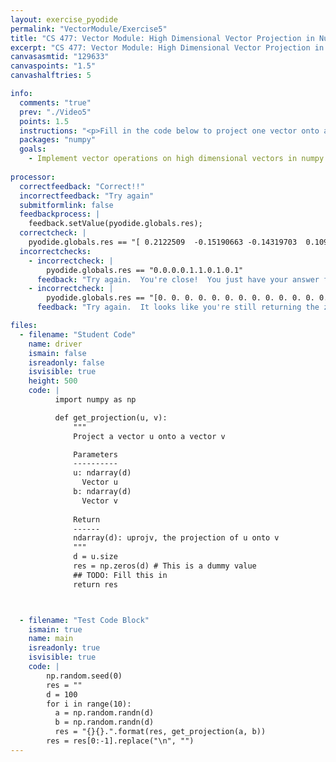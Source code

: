 ```yaml
---
layout: exercise_pyodide
permalink: "VectorModule/Exercise5"
title: "CS 477: Vector Module: High Dimensional Vector Projection in Numpy"
excerpt: "CS 477: Vector Module: High Dimensional Vector Projection in Numpy"
canvasasmtid: "129633"
canvaspoints: "1.5"
canvashalftries: 5

info:
  comments: "true"
  prev: "./Video5"
  points: 1.5
  instructions: "<p>Fill in the code below to project one vector onto another in arbitrary dimensions.</p>"
  packages: "numpy"
  goals:
    - Implement vector operations on high dimensional vectors in numpy
    
processor:  
  correctfeedback: "Correct!!" 
  incorrectfeedback: "Try again"
  submitformlink: false
  feedbackprocess: | 
    feedback.setValue(pyodide.globals.res);
  correctcheck: |
    pyodide.globals.res == "[ 0.2122509  -0.15190663 -0.14319703  0.10926121 -0.13222335  0.21906656 -0.04661921 -0.08424602  0.2167358   0.1668696   0.21049355  0.10212077 -0.0970692   0.21528442 -0.0302068   0.09044528  0.10676526 -0.01747127  0.06921321  0.1039424   0.04242712 -0.12391404  0.03361458  0.14949765 -0.07828511 -0.01686539 -0.04904638  0.20843148  0.07577469  0.04592524 -0.08677764  0.06077906 -0.07600439  0.00358764 -0.07166654  0.07624115  0.06498785 -0.02347746  0.04463412 -0.12319953 -0.16808042  0.04952407  0.01878586  0.07157473  0.26860549  0.10645278 -0.10288467  0.12589949 -0.14831661 -0.05202544 -0.00769155  0.19311175 -0.08394171 -0.09314832 -0.01109664 -0.07478098  0.12698372 -0.12171965 -0.12933179 -0.04934693 -0.0561335   0.21747857  0.10700972  0.00986795 -0.13811948  0.09516859 -0.1127348  -0.17411196  0.13390346  0.03572277  0.10379048  0.03592396  0.09657383 -0.07337744 -0.11657005  0.07682287 -0.09055272 -0.07771952 -0.05134331  0.00197009 -0.03989884 -0.15497148 -0.07254257 -0.25060093  0.07047016 -0.18056876 -0.12447562  0.00587955 -0.08335653  0.17391398 -0.14571858  0.03009944 -0.00442759 -0.13165643  0.05897879 -0.01933508  0.08698892  0.09281758  0.24381946  0.15064076].[-0.17902837  0.22720729 -0.01619157 -0.09320221  0.09131192 -0.06313067 -0.18282832 -0.18453554  0.09506508 -0.02186574 -0.01832061  0.1476791 -0.15440462 -0.10012197 -0.0527386   0.01292864 -0.00577859 -0.03931105 -0.00844443 -0.01470363 -0.09860463 -0.11140131  0.03761592 -0.12207868 -0.15858795 -0.04279221 -0.02160451  0.30923017 -0.09656238  0.1292514  0.10238435 -0.16291657  0.10595589 -0.16222263 -0.36437618  0.08308164 -0.24060296  0.06178982 -0.09372739  0.22740188  0.14641375 -0.06212572 -0.09425175 -0.16636037 -0.06041794 -0.03841604 -0.04997256  0.02147253  0.07927258  0.04791181 -0.10470771 -0.19701505  0.18697657 -0.09447258 -0.08938129 -0.07141657 -0.25254875 -0.06549495 -0.0657254   0.08500532  0.09570691  0.00051671  0.12768761  0.0465841  -0.00214886  0.02205137 -0.02612452 -0.05410472 -0.0366865  -0.15456707  0.03842785 -0.13608392  0.11532551 -0.03418235  0.00678211  0.06766856  0.08815091 -0.2152165 -0.02835122  0.12060754 -0.23268493  0.05306756 -0.30907132 -0.14011019  0.0052934  -0.22701332 -0.13504076 -0.20167991  0.22583761  0.0225035  0.07773361 -0.03051232 -0.0484294  -0.22149926 -0.03998936 -0.10434436  0.11755803  0.15636081  0.20095966  0.11682192].[ 0.036297   -0.00324742  0.1039737  -0.02221221 -0.032951   -0.05512547 -0.15483334 -0.1486816  -0.11182721  0.12342288  0.08490335  0.13039678 -0.12634229 -0.18669748 -0.06259743  0.01667405  0.04729404  0.09938601  0.02696009  0.16526861 -0.02111114 -0.08659324 -0.15944085 -0.08430693  0.02296162 -0.08428312  0.08883738  0.13394022 -0.22472333  0.0819437 -0.21239621  0.03807677  0.11616244  0.00615073 -0.12136124 -0.05552025 -0.02481354 -0.01728346 -0.01924203 -0.0104209   0.0202457  -0.1146169 -0.02295231  0.14398658 -0.03647843 -0.04209186  0.10225246 -0.24270412  0.11203781 -0.05992754  0.01554641  0.00913478  0.08938038 -0.02537775 -0.06430159  0.12308315 -0.22420997  0.00192842 -0.12783253 -0.07222495  0.19074054 -0.00422927  0.01849973 -0.16895719 -0.06914004  0.01864082  0.03364398  0.05850336  0.00081824  0.04997923  0.04303509 -0.17352618  0.00350949  0.07282518  0.05594214 -0.0345071  -0.0764028  -0.10605679 -0.0124287   0.10745733 -0.18510227 -0.06258182 -0.10809488  0.07444262 -0.05256879 -0.04463363 -0.02057474  0.04223954 -0.0372128  -0.28888555  0.0515258   0.0416373  -0.0208205  -0.10280624  0.03336159  0.03596537 -0.04457627 -0.02055405 -0.08821279 -0.01693676].[-0.08119939 -0.06802728 -0.0443198   0.06151394  0.01319595  0.1198178  0.0526242  -0.0019722   0.0710919   0.01188522 -0.03961353  0.03821165 -0.03913055 -0.01631906  0.07461565 -0.00569158 -0.04513307 -0.02609377  0.05742021 -0.0310504  -0.02174047 -0.02867625  0.01033582 -0.02166286 -0.09001626 -0.04985573 -0.05241871  0.06986917  0.04566877  0.03300144 -0.02839895 -0.04584396 -0.02852029 -0.05911111  0.14033186 -0.12617737  0.03169484 -0.07218628 -0.00586365 -0.05552144 -0.06617766 -0.0640741  0.09862263 -0.00747337 -0.04302915  0.03123282  0.00058159  0.04046278 -0.10251534  0.01706123  0.04342211 -0.09337464  0.02518664  0.09531807 -0.00083494  0.04615946  0.03768316 -0.03975876  0.00223472 -0.08805833 -0.02536128  0.01493052  0.04063512  0.0013831   0.04045997 -0.06197856 -0.00571495  0.00108342  0.10393903 -0.01203524 -0.02804258  0.00119985 -0.0516502   0.01083193 -0.02051452 -0.10066486 -0.00329231 -0.01784455 -0.09173513 -0.00377265  0.08369536  0.02929502  0.03438766 -0.07538631  0.02679963  0.00834222  0.02973005  0.0237499  -0.0764138  -0.00232655 -0.04258906 -0.00281451 -0.05043005  0.07375516 -0.04827053 -0.05051666  0.00419143 -0.06052831 -0.02386424 -0.04664042].[ 0.03962462  0.01852667 -0.0099634  -0.00515896  0.02308866 -0.04941036  0.01413897  0.03211446 -0.02604246 -0.03602821  0.02216059  0.0379877 -0.0279331   0.05549881  0.03325124 -0.02622551  0.0015005   0.00715481 -0.00956415  0.00414141  0.03520478 -0.03459183 -0.03591846 -0.00556615 -0.00122349 -0.06342251  0.00749354  0.00703661 -0.00988035 -0.03988457 -0.0431768   0.00700938 -0.00835824  0.03735706  0.00845704  0.02277858  0.02729318 -0.04558415  0.02147729  0.01441076 -0.00991742 -0.03518142 -0.01304206 -0.07480055  0.0020241  -0.00701328 -0.00747098 -0.03890129 -0.01375022  0.00315075  0.0256845  -0.00662637 -0.03798763  0.01112462 -0.01433859 -0.00667257 -0.02340828  0.02181525 -0.06361286  0.03467548  0.00990935 -0.0254298  -0.00804384 -0.02249925  0.01344833  0.00202781 -0.00033158 -0.04253946 -0.01871614 -0.02159617  0.01783505 -0.02626445 -0.00611506 -0.03765693 -0.05459711  0.0083158   0.01101406  0.02342252  0.00389215  0.01035594 -0.00974544  0.00391891  0.00980223 -0.02885875  0.02542404 -0.01174068  0.01100426 -0.01963617 -0.03755164  0.00821638 -0.01195551 -0.00484671  0.02167073 -0.00652726 -0.00783747 -0.01119209  0.00537819 -0.00255336  0.03110942  0.00970775].[-0.0484489  -0.00135688  0.06924963 -0.03489096 -0.02484427 -0.01349546  0.0117995   0.0230231   0.05558916  0.02190818 -0.00272167  0.05522755  0.03088258 -0.06560107  0.11080747  0.07762942 -0.00737794  0.01657528  0.05808688 -0.00755279  0.03203351  0.04844723 -0.04451065 -0.0264185  0.04041332  0.0202115   0.04051807 -0.00581448 -0.01267588 -0.08766109 -0.05026401  0.00206434  0.03616539  0.02329769 -0.00562474 -0.01192  0.00952558  0.00343037  0.0616039   0.00642295 -0.06496801 -0.05581488  0.06661336 -0.05136754  0.03353115 -0.01177093 -0.00744566 -0.00588311  0.05357041 -0.00845812 -0.0014614  -0.06714162  0.00906552  0.02329173  0.01048902  0.06131226  0.00241984  0.01311326  0.07230401 -0.06798421 -0.01999267  0.06255186  0.04105898  0.02975401  0.03652038  0.01434525  0.07156248  0.01656866  0.01052066  0.00697199  0.00845909 -0.05074722  0.03380201 -0.00572114  0.07990989 -0.00331806  0.01846164  0.01081607 -0.02743717  0.0435155   0.08355682 -0.00064813 -0.01317911 -0.0155717 -0.08299971 -0.00779895  0.01100887  0.04626208  0.04210806 -0.01826781 -0.01214156  0.04929491 -0.00760819 -0.02237009  0.06107639  0.0455089  0.00082422 -0.0260433  -0.08824184  0.02586462].[-2.36463098e-01 -7.39509056e-02  5.22211981e-02 -2.25243539e-02 -1.56475913e-01 -2.20442442e-01 -6.56472333e-02 -7.65871707e-02  8.38392779e-02 -5.33470346e-02  9.85315571e-02 -9.72142417e-02 -4.18443460e-02 -5.68991473e-02 -1.27902532e-01  1.02195341e-01 -1.33007901e-01 -8.52787412e-02 -1.19537101e-02 -2.12097584e-01 -5.31208573e-02 -1.16285437e-01 -6.34560331e-02 -9.79712031e-03 -1.30771086e-01 -3.59783206e-02  2.13943142e-01 -4.21758723e-03  1.87229188e-01  5.66454342e-02  1.26560945e-01 -1.26609721e-01  1.71503816e-02  2.18922867e-02 -1.00152980e-01 -1.34517216e-01 -2.43630834e-01  2.44591165e-01 -1.58969892e-01  2.20082252e-01 -7.64264895e-02 -1.41001706e-01  1.01770368e-01 -1.03188211e-01  9.29325219e-02 -5.44085695e-02  7.85405216e-02 -1.58280519e-01  1.35910525e-01  7.97745105e-02 -1.50345883e-01  4.32071120e-01  8.83001274e-02  3.74449013e-01  2.61614198e-01 -3.08709948e-02 -6.73988085e-02 -6.59581161e-02 -2.99175829e-01 -1.13756175e-01  4.03416820e-02  2.49465845e-01 -1.26333914e-01  1.44199944e-01 -2.04775850e-01 -9.58524825e-02 -7.48157749e-02  6.07842367e-02  7.47616711e-02  1.57325081e-01  1.26017589e-01  3.97535068e-02  6.38174500e-02  2.59695394e-01 -8.35269831e-02  1.26653755e-01 -2.95598098e-01  6.72455427e-02 -7.90023644e-02  4.20340784e-04  1.70034869e-01  2.69162184e-02  1.44711795e-01  2.40933296e-01  6.36096692e-02  1.91443560e-01 -5.33866814e-02 -1.34216394e-03 -8.54386108e-02  1.70507551e-01  6.76962794e-02 -8.29234552e-02  2.52854943e-02  1.70277172e-01 -6.41959043e-03 -1.55132968e-01  2.15651329e-02 -3.23785851e-01  1.25679785e-01 -6.88792697e-02].[ 0.00093268 -0.00859044  0.02388512 -0.04153679 -0.06310599  0.03862713  0.00695066  0.01389047  0.07460347 -0.07203483 -0.06024765  0.08856519 -0.10446213 -0.0922419   0.05761451  0.01678008  0.00741311 -0.00645697  0.00220265 -0.00648886  0.09548454 -0.02804766 -0.011368    0.12641045  0.00193793  0.15723502 -0.00739532  0.09632793 -0.11661117  0.01082353 -0.11161868  0.05948782 -0.08544081  0.01999023 -0.01987937 -0.08158995 -0.11407627 -0.03600039  0.12261913 -0.02067464  0.06461393 -0.0040184  0.06176126 -0.12869728 -0.02840271  0.06688114 -0.01150054 -0.00609037 -0.03032401  0.08096835  0.02095848  0.00310116  0.04530016  0.04143767  0.01497575  0.10898107 -0.00424697  0.0195895  -0.04529297  0.01057491  0.1118503  -0.04531446 -0.07985626  0.07021701 -0.01047987  0.00676304 -0.00317802  0.00557375  0.05991587 -0.05911234 -0.07127471  0.0059856 -0.11316609 -0.09672514  0.13149902  0.05336007 -0.00070843  0.08721174 -0.0733053  -0.02223275  0.04391936  0.06274362  0.03613257 -0.17901828 -0.06819682  0.0336072  -0.0250751   0.17894733  0.06527166  0.03931423 -0.07868382 -0.00248649  0.01699168  0.07944703  0.06207153  0.07276921 -0.06508524  0.09947942 -0.09724483 -0.03775265].[ 1.02384381e-02  3.33199552e-03 -5.55291615e-03  4.43968686e-03  6.52790666e-03 -1.34195437e-02 -2.50493681e-04  3.80437943e-03  1.11214675e-02 -4.79292329e-03 -4.59439602e-03  1.96330845e-03  7.24334163e-03  1.61327338e-04  5.49285539e-03  6.19099873e-03  6.78265961e-04  6.90924628e-03 -1.62086165e-03 -3.99544259e-03  5.51767200e-03  8.99146724e-03 -1.02599998e-02  6.17901651e-03  4.33683500e-03 -1.39984926e-03 -3.93877537e-03  1.68439482e-03 -3.02812494e-03  2.63509361e-03  6.38207968e-03 -9.37308774e-03 -1.63528752e-02 -1.11451191e-02 -9.31886952e-04 -1.20484802e-02 -2.33751725e-03  3.13650228e-03 -3.06482858e-03  6.20303433e-04  6.46059319e-03  5.90335212e-03 -5.27070915e-03  1.21345451e-02 -3.97010428e-03  1.07088618e-02  1.39393802e-02  1.20840404e-02 -1.29246536e-02  1.28955790e-03 -5.68984191e-04 -9.32668080e-03 -6.13899267e-03  9.14432224e-03 -5.71070351e-03 -1.21035318e-03  2.24534876e-03 -1.59628534e-04 -8.41032641e-03  5.82215762e-03 -2.63443331e-03  6.34628447e-05  1.18101259e-02  5.27203287e-03 -1.26970916e-03 -8.52552583e-03 -6.58027942e-03 -3.92460144e-03  5.35761058e-03 -1.18367365e-02 -1.41445975e-03  6.61336383e-03  1.20196604e-03 -5.88972574e-03 -5.00586385e-05 -5.82806020e-03 -7.25296082e-03 -2.63210045e-03  5.63642075e-03 -8.90144735e-04 -2.96808895e-04 -1.22187550e-02  1.06874276e-02  8.85990132e-04  3.83838978e-03 -2.20215751e-03  1.60185336e-02 -7.32676309e-03 -9.03486327e-05  1.21225138e-02  2.37306674e-03 -4.00181588e-03  1.04582516e-02 -2.11749004e-05  6.94922255e-03  3.65367376e-03 -1.75712153e-04 -1.20554932e-03  3.09349967e-03 -1.79269037e-03].[ 5.01372546e-03  1.98443682e-02  2.39614851e-02  2.06156448e-01 -6.40271495e-03 -8.61004297e-02 -1.15198383e-02  4.57232067e-02  8.22393090e-02  4.69021676e-02 -2.11212437e-01  3.50407700e-01 -6.72918219e-03  5.50397401e-02 -2.44473193e-01 -9.31878517e-03 -2.49362907e-01  3.56663923e-01 -7.71778923e-02 -4.70299941e-02 -2.33511762e-01  2.75630955e-01  2.60350955e-02 -1.10934709e-02  8.32587208e-02 -2.04299364e-01  5.68747514e-02 -3.41696785e-01 -1.77027636e-01 -1.59673087e-01 -9.39228336e-02  1.78625936e-01  7.23938196e-02 -9.61818868e-02 -1.13781857e-01 -2.19514812e-01  7.84971645e-02  1.44445182e-01 -1.44268992e-01  1.35960237e-01 -1.46654875e-01 -2.01471172e-01 -7.66015800e-02  6.00480906e-02 -6.89892029e-03 -9.96604726e-02 -1.71044971e-03 -3.69158944e-01  1.66362937e-01  1.68377698e-01  1.64049615e-01  9.90078988e-02  3.65907018e-01  1.05736921e-01  1.09705815e-01 -1.31848259e-02 -7.01610694e-02  2.08268987e-01 -1.51145716e-01 -3.02649750e-01  3.49772264e-02 -2.64383474e-01 -3.34162189e-02 -3.33966882e-01 -1.87624924e-01  2.62625822e-01 -3.12808622e-03 -1.77052332e-01 -5.12967401e-03  6.19383522e-03 -2.13231040e-01  1.19205503e-01 -2.94138928e-03 -5.43463332e-02  5.60533701e-02  3.38027162e-03 -1.30149318e-01 -7.26862327e-02  1.35807582e-01  1.85415059e-01  1.32513584e-01 -2.09652635e-04  2.68586187e-02  1.39710258e-01  1.00447144e-01  2.55259533e-01 -7.01699898e-02  6.72032706e-03  2.11555538e-01 -4.80622876e-03 -2.25465928e-01  1.24257104e-01 -2.20850494e-01  5.43180720e-02 -3.32211978e-02 -1.64152495e-02 -2.35357215e-01 -2.66057267e-02  1.91759006e-01  2.20150682e-01]"
  incorrectchecks:
    - incorrectcheck: |
        pyodide.globals.res == "0.0.0.0.1.1.0.1.0.1"
      feedback: "Try again.  You're close!  You just have your answer flipped"
    - incorrectcheck: |
        pyodide.globals.res == "[0. 0. 0. 0. 0. 0. 0. 0. 0. 0. 0. 0. 0. 0. 0. 0. 0. 0. 0. 0. 0. 0. 0. 0. 0. 0. 0. 0. 0. 0. 0. 0. 0. 0. 0. 0. 0. 0. 0. 0. 0. 0. 0. 0. 0. 0. 0. 0. 0. 0. 0. 0. 0. 0. 0. 0. 0. 0. 0. 0. 0. 0. 0. 0. 0. 0. 0. 0. 0. 0. 0. 0. 0. 0. 0. 0. 0. 0. 0. 0. 0. 0. 0. 0. 0. 0. 0. 0. 0. 0. 0. 0. 0. 0. 0. 0. 0. 0. 0. 0.].[0. 0. 0. 0. 0. 0. 0. 0. 0. 0. 0. 0. 0. 0. 0. 0. 0. 0. 0. 0. 0. 0. 0. 0. 0. 0. 0. 0. 0. 0. 0. 0. 0. 0. 0. 0. 0. 0. 0. 0. 0. 0. 0. 0. 0. 0. 0. 0. 0. 0. 0. 0. 0. 0. 0. 0. 0. 0. 0. 0. 0. 0. 0. 0. 0. 0. 0. 0. 0. 0. 0. 0. 0. 0. 0. 0. 0. 0. 0. 0. 0. 0. 0. 0. 0. 0. 0. 0. 0. 0. 0. 0. 0. 0. 0. 0. 0. 0. 0. 0.].[0. 0. 0. 0. 0. 0. 0. 0. 0. 0. 0. 0. 0. 0. 0. 0. 0. 0. 0. 0. 0. 0. 0. 0. 0. 0. 0. 0. 0. 0. 0. 0. 0. 0. 0. 0. 0. 0. 0. 0. 0. 0. 0. 0. 0. 0. 0. 0. 0. 0. 0. 0. 0. 0. 0. 0. 0. 0. 0. 0. 0. 0. 0. 0. 0. 0. 0. 0. 0. 0. 0. 0. 0. 0. 0. 0. 0. 0. 0. 0. 0. 0. 0. 0. 0. 0. 0. 0. 0. 0. 0. 0. 0. 0. 0. 0. 0. 0. 0. 0.].[0. 0. 0. 0. 0. 0. 0. 0. 0. 0. 0. 0. 0. 0. 0. 0. 0. 0. 0. 0. 0. 0. 0. 0. 0. 0. 0. 0. 0. 0. 0. 0. 0. 0. 0. 0. 0. 0. 0. 0. 0. 0. 0. 0. 0. 0. 0. 0. 0. 0. 0. 0. 0. 0. 0. 0. 0. 0. 0. 0. 0. 0. 0. 0. 0. 0. 0. 0. 0. 0. 0. 0. 0. 0. 0. 0. 0. 0. 0. 0. 0. 0. 0. 0. 0. 0. 0. 0. 0. 0. 0. 0. 0. 0. 0. 0. 0. 0. 0. 0.].[0. 0. 0. 0. 0. 0. 0. 0. 0. 0. 0. 0. 0. 0. 0. 0. 0. 0. 0. 0. 0. 0. 0. 0. 0. 0. 0. 0. 0. 0. 0. 0. 0. 0. 0. 0. 0. 0. 0. 0. 0. 0. 0. 0. 0. 0. 0. 0. 0. 0. 0. 0. 0. 0. 0. 0. 0. 0. 0. 0. 0. 0. 0. 0. 0. 0. 0. 0. 0. 0. 0. 0. 0. 0. 0. 0. 0. 0. 0. 0. 0. 0. 0. 0. 0. 0. 0. 0. 0. 0. 0. 0. 0. 0. 0. 0. 0. 0. 0. 0.].[0. 0. 0. 0. 0. 0. 0. 0. 0. 0. 0. 0. 0. 0. 0. 0. 0. 0. 0. 0. 0. 0. 0. 0. 0. 0. 0. 0. 0. 0. 0. 0. 0. 0. 0. 0. 0. 0. 0. 0. 0. 0. 0. 0. 0. 0. 0. 0. 0. 0. 0. 0. 0. 0. 0. 0. 0. 0. 0. 0. 0. 0. 0. 0. 0. 0. 0. 0. 0. 0. 0. 0. 0. 0. 0. 0. 0. 0. 0. 0. 0. 0. 0. 0. 0. 0. 0. 0. 0. 0. 0. 0. 0. 0. 0. 0. 0. 0. 0. 0.].[0. 0. 0. 0. 0. 0. 0. 0. 0. 0. 0. 0. 0. 0. 0. 0. 0. 0. 0. 0. 0. 0. 0. 0. 0. 0. 0. 0. 0. 0. 0. 0. 0. 0. 0. 0. 0. 0. 0. 0. 0. 0. 0. 0. 0. 0. 0. 0. 0. 0. 0. 0. 0. 0. 0. 0. 0. 0. 0. 0. 0. 0. 0. 0. 0. 0. 0. 0. 0. 0. 0. 0. 0. 0. 0. 0. 0. 0. 0. 0. 0. 0. 0. 0. 0. 0. 0. 0. 0. 0. 0. 0. 0. 0. 0. 0. 0. 0. 0. 0.].[0. 0. 0. 0. 0. 0. 0. 0. 0. 0. 0. 0. 0. 0. 0. 0. 0. 0. 0. 0. 0. 0. 0. 0. 0. 0. 0. 0. 0. 0. 0. 0. 0. 0. 0. 0. 0. 0. 0. 0. 0. 0. 0. 0. 0. 0. 0. 0. 0. 0. 0. 0. 0. 0. 0. 0. 0. 0. 0. 0. 0. 0. 0. 0. 0. 0. 0. 0. 0. 0. 0. 0. 0. 0. 0. 0. 0. 0. 0. 0. 0. 0. 0. 0. 0. 0. 0. 0. 0. 0. 0. 0. 0. 0. 0. 0. 0. 0. 0. 0.].[0. 0. 0. 0. 0. 0. 0. 0. 0. 0. 0. 0. 0. 0. 0. 0. 0. 0. 0. 0. 0. 0. 0. 0. 0. 0. 0. 0. 0. 0. 0. 0. 0. 0. 0. 0. 0. 0. 0. 0. 0. 0. 0. 0. 0. 0. 0. 0. 0. 0. 0. 0. 0. 0. 0. 0. 0. 0. 0. 0. 0. 0. 0. 0. 0. 0. 0. 0. 0. 0. 0. 0. 0. 0. 0. 0. 0. 0. 0. 0. 0. 0. 0. 0. 0. 0. 0. 0. 0. 0. 0. 0. 0. 0. 0. 0. 0. 0. 0. 0.].[0. 0. 0. 0. 0. 0. 0. 0. 0. 0. 0. 0. 0. 0. 0. 0. 0. 0. 0. 0. 0. 0. 0. 0. 0. 0. 0. 0. 0. 0. 0. 0. 0. 0. 0. 0. 0. 0. 0. 0. 0. 0. 0. 0. 0. 0. 0. 0. 0. 0. 0. 0. 0. 0. 0. 0. 0. 0. 0. 0. 0. 0. 0. 0. 0. 0. 0. 0. 0. 0. 0. 0. 0. 0. 0. 0. 0. 0. 0. 0. 0. 0. 0. 0. 0. 0. 0. 0. 0. 0. 0. 0. 0. 0. 0. 0. 0. 0. 0. 0.]"
      feedback: "Try again.  It looks like you're still returning the zero projection for every pair of vectors."

files:
  - filename: "Student Code"
    name: driver
    ismain: false
    isreadonly: false
    isvisible: true
    height: 500
    code: | 
          import numpy as np

          def get_projection(u, v):
              """
              Project a vector u onto a vector v

              Parameters
              ----------
              u: ndarray(d)
                Vector u
              b: ndarray(d)
                Vector v
              
              Return
              ------
              ndarray(d): uprojv, the projection of u onto v
              """
              d = u.size
              res = np.zeros(d) # This is a dummy value
              ## TODO: Fill this in
              return res



  - filename: "Test Code Block"
    ismain: true
    name: main
    isreadonly: true
    isvisible: true
    code: |
        np.random.seed(0)
        res = ""
        d = 100
        for i in range(10):
          a = np.random.randn(d)
          b = np.random.randn(d)
          res = "{}{}.".format(res, get_projection(a, b))
        res = res[0:-1].replace("\n", "")
---
```

